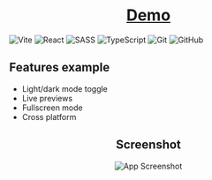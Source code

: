 <div align="center">

# [Demo](https://dibrovgleb.github.io/Vite-react-ts-ghpages-template/)

</div>

![Vite](https://img.shields.io/badge/vite-181717?style=for-the-badge&logo=vite&logoColor=FFD62E)
![React](https://img.shields.io/badge/React-181717?style=for-the-badge&logo=react&logoColor=61DAFB)
![SASS](https://img.shields.io/badge/Sass-181717?style=for-the-badge&logo=sass&logoColor=CC6699)
![TypeScript](https://img.shields.io/badge/TypeScript-181717?style=for-the-badge&logo=typescript&logoColor=007ACC)
![Git](https://img.shields.io/badge/-Git-181717?style=for-the-badge&logo=git)
![GitHub](https://img.shields.io/badge/-GitHub-181717?style=for-the-badge&logo=github)

## Features example

- Light/dark mode toggle
- Live previews
- Fullscreen mode
- Cross platform

<div align="center">

## Screenshot

![App Screenshot](https://i.imgur.com/HIOmHJ1.png)

</div>